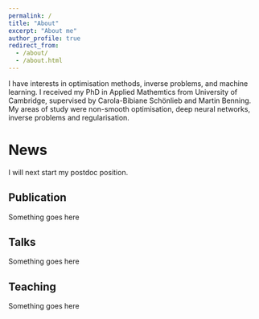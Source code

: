 ```yaml
---
permalink: /
title: "About"
excerpt: "About me"
author_profile: true
redirect_from: 
  - /about/
  - /about.html
---
```


I have interests in optimisation methods, inverse problems, and machine learning. I received my PhD in Applied Mathemtics from University of Cambridge, supervised by Carola-Bibiane Schönlieb and Martin Benning. My areas of study were non-smooth optimisation, deep neural networks, inverse problems and regularisation.

News
======
I will next start my postdoc position.

Publication
------
Something goes here

Talks
------
Something goes here


Teaching
------
Something goes here
